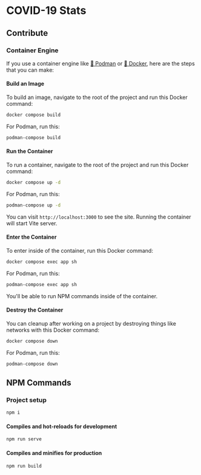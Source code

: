 # COVID-19 Stats

## Contribute
### Container Engine
If you use a container engine like [🦦 Podman](https://podman.io/) or [🐳 Docker](https://app.docker.com/), here are the steps that you can make:

#### Build an Image
To build an image, navigate to the root of the project and run this Docker command:
```bash
docker compose build
```
For Podman, run this:
```bash
podman-compose build
```

#### Run the Container
To run a container, navigate to the root of the project and run this Docker command:
```bash
docker compose up -d
```
For Podman, run this:
```bash
podman-compose up -d
```

You can visit `http://localhost:3000` to see the site. Running the container will start Vite server.

#### Enter the Container
To enter inside of the container, run this Docker command:
```bash
docker compose exec app sh
```
For Podman, run this:
```bash
podman-compose exec app sh
```

You'll be able to run NPM commands inside of the container.

#### Destroy the Container
You can cleanup after working on a project by destroying things like networks with this Docker command:

```bash
docker compose down
```
For Podman, run this:
```bash
podman-compose down
```

## NPM Commands
### Project setup
```bash
npm i
```

#### Compiles and hot-reloads for development
```bash
npm run serve
```

#### Compiles and minifies for production
```bash
npm run build
```
